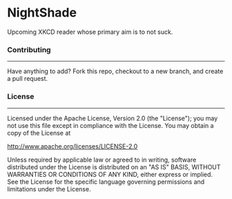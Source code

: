 NightShade
==========

Upcoming XKCD reader whose primary aim is to not suck.

### Contributing
----------------
Have anything to add? Fork this repo, checkout to a new branch, and create a pull request.


### License
-----------
 Licensed under the Apache License, Version 2.0 (the "License");
 you may not use this file except in compliance with the License.
 You may obtain a copy of the License at
 
 http://www.apache.org/licenses/LICENSE-2.0
 
 Unless required by applicable law or agreed to in writing, software
 distributed under the License is distributed on an "AS IS" BASIS,
 WITHOUT WARRANTIES OR CONDITIONS OF ANY KIND, either express or implied.
 See the License for the specific language governing permissions and
 limitations under the License.

